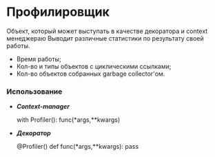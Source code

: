 # Профилировщик
Объект, который может выступать в качестве декоратора и context менеджераю Выводит различные статистики по результату своей работы.

* Время работы;
* Кол-во и типы объектов с циклическими ссылками;
* Кол-во объектов собранных garbage collector'ом.

### Использование
* ***Context-manager***


    with Profiler():
        func(*args,**kwargs)
* ***Декоратор***


    @Profiler()
    def func(*args,**kwargs):
        pass